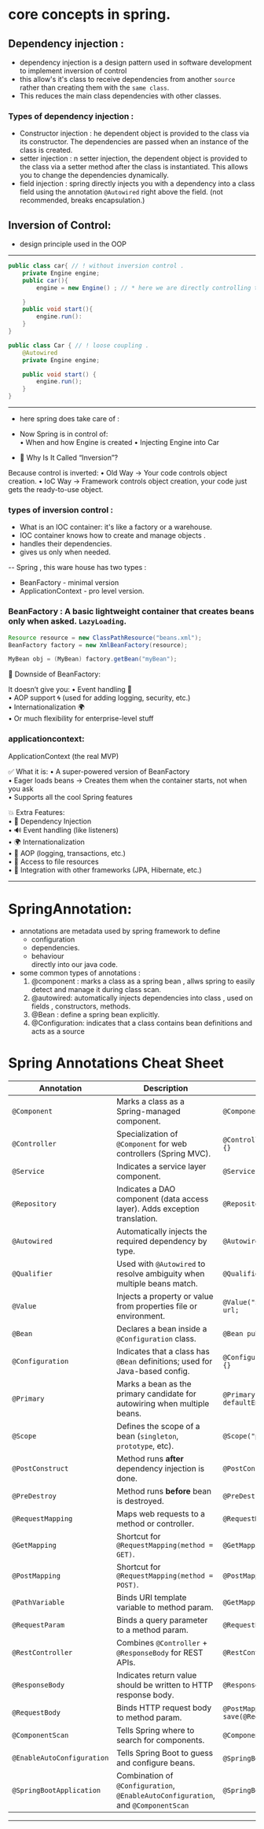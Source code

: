 # core concepts in spring.

## Dependency injection :

- dependency injection is a design pattern used in software development to implement inversion of control
- this allow's it's class to receive dependencies from another `source` rather than creating them with the `same class`.
- This reduces the main class dependencies with other classes.

### Types of dependency injection :

- Constructor injection : he dependent object is provided to the class via its constructor. The dependencies are passed when an instance of the class is created.
- setter injection : n setter injection, the dependent object is provided to the class via a setter method after the class is instantiated. This allows you to change the dependencies dynamically.
- field injection : spring directly injects you with a dependency into a class field using the annotation `@Autowired` right above the field. (not recommended, breaks encapsulation.)

## Inversion of Control:

- design principle used in the OOP

---

```java
public class car{ // ! without inversion control .
    private Engine engine;
    public car(){
        engine = new Engine() ; // * here we are directly controlling the creating of engine inside the car class : This is called as "tight Coupling" , car heavily depends on engine;

    }
    public void start(){
        engine.run():
    }
}
```

```java
public class Car { // ! loose coupling .
    @Autowired
    private Engine engine;

    public void start() {
        engine.run();
    }
}
```

---

- here spring does take care of :
- Now Spring is in control of:  
  • When and how Engine is created
  • Injecting Engine into Car

- 🎯 Why Is It Called “Inversion”?

Because control is inverted:
• Old Way → Your code controls object creation.
• IoC Way → Framework controls object creation, your code just gets the ready-to-use object.

### types of inversion control :

- What is an IOC container: it's like a factory or a warehouse.
- IOC container knows how to create and manage objects .
- handles their dependencies.
- gives us only when needed.

-- Spring , this ware house has two types :

- BeanFactory - minimal version
- ApplicationContext - pro level version.

### BeanFactory : A basic lightweight container that creates beans only when asked. `LazyLoading`.

```java
Resource resource = new ClassPathResource("beans.xml");
BeanFactory factory = new XmlBeanFactory(resource);

MyBean obj = (MyBean) factory.getBean("myBean");
```

🧠 Downside of BeanFactory:

It doesn’t give you:
• Event handling 📢  
• AOP support 🌀 (used for adding logging, security, etc.)  
• Internationalization 🌍  
• Or much flexibility for enterprise-level stuff

### applicationcontext:

ApplicationContext (the real MVP)

✅ What it is:
• A super-powered version of BeanFactory  
 • Eager loads beans → Creates them when the container starts, not when you ask  
 • Supports all the cool Spring features

💥 Extra Features:  
 • 🔁 Dependency Injection  
 • 🔊 Event handling (like listeners)  
 • 🌍 Internationalization  
 • 🧠 AOP (logging, transactions, etc.)  
 • 💾 Access to file resources  
 • 🧩 Integration with other frameworks (JPA, Hibernate, etc.)

---

# SpringAnnotation:

- annotations are metadata used by spring framework to define
  - configuration
  - dependencies.
  - behaviour  
    directly into our java code.
- some common types of annotations :
  1. @component : marks a class as a spring bean , allws spring to easily detect and manage it during class scan.
  2. @autowired: automatically injects dependencies into class , used on fields , constructors, methods.
  3. @Bean : define a spring bean explicitly.
  4. @Configuration: indicates that a class contains bean definitions and acts as a source

# Spring Annotations Cheat Sheet

| Annotation                 | Description                                                                       | Usage Example                                             |
| -------------------------- | --------------------------------------------------------------------------------- | --------------------------------------------------------- |
| `@Component`               | Marks a class as a Spring-managed component.                                      | `@Component public class MyService {}`                    |
| `@Controller`              | Specialization of `@Component` for web controllers (Spring MVC).                  | `@Controller public class MyController {}`                |
| `@Service`                 | Indicates a service layer component.                                              | `@Service public class MyService {}`                      |
| `@Repository`              | Indicates a DAO component (data access layer). Adds exception translation.        | `@Repository public class MyRepo {}`                      |
| `@Autowired`               | Automatically injects the required dependency by type.                            | `@Autowired private MyService service;`                   |
| `@Qualifier`               | Used with `@Autowired` to resolve ambiguity when multiple beans match.            | `@Qualifier("myBean")`                                    |
| `@Value`                   | Injects a property or value from properties file or environment.                  | `@Value("${db.url}") private String url;`                 |
| `@Bean`                    | Declares a bean inside a `@Configuration` class.                                  | `@Bean public MyBean bean() {}`                           |
| `@Configuration`           | Indicates that a class has `@Bean` definitions; used for Java-based config.       | `@Configuration public class AppConfig {}`                |
| `@Primary`                 | Marks a bean as the primary candidate for autowiring when multiple beans.         | `@Primary @Bean public Engine defaultEngine()`            |
| `@Scope`                   | Defines the scope of a bean (`singleton`, `prototype`, etc).                      | `@Scope("prototype")`                                     |
| `@PostConstruct`           | Method runs **after** dependency injection is done.                               | `@PostConstruct public void init()`                       |
| `@PreDestroy`              | Method runs **before** bean is destroyed.                                         | `@PreDestroy public void destroy()`                       |
| `@RequestMapping`          | Maps web requests to a method or controller.                                      | `@RequestMapping("/home")`                                |
| `@GetMapping`              | Shortcut for `@RequestMapping(method = GET)`.                                     | `@GetMapping("/users")`                                   |
| `@PostMapping`             | Shortcut for `@RequestMapping(method = POST)`.                                    | `@PostMapping("/add")`                                    |
| `@PathVariable`            | Binds URI template variable to method param.                                      | `@GetMapping("/user/{id}")`                               |
| `@RequestParam`            | Binds a query parameter to a method param.                                        | `@RequestParam String name`                               |
| `@RestController`          | Combines `@Controller` + `@ResponseBody` for REST APIs.                           | `@RestController public class Api {}`                     |
| `@ResponseBody`            | Indicates return value should be written to HTTP response body.                   | `@ResponseBody public String hello()`                     |
| `@RequestBody`             | Binds HTTP request body to method param.                                          | `@PostMapping("/") public void save(@RequestBody User u)` |
| `@ComponentScan`           | Tells Spring where to search for components.                                      | `@ComponentScan("com.example.service")`                   |
| `@EnableAutoConfiguration` | Tells Spring Boot to guess and configure beans.                                   | `@SpringBootApplication` includes this                    |
| `@SpringBootApplication`   | Combination of `@Configuration`, `@EnableAutoConfiguration`, and `@ComponentScan` | `@SpringBootApplication`                                  |

---
